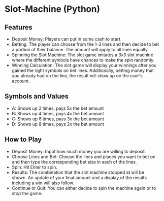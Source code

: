 # Slot-Machine (Python)

## Features
- Deposit Money: Players can put in some cash to start.
- Betting: The player can choose from the 1-3 lines and then decide to bet a portion of their balance. The amount will apply to all lines equally.
- Spinning the Slot Machine: The slot game imitates a 3x3 slot machine where the different symbols have chances to make the spin randomly.
- Winning Calculation: The slot game will display your winnings after you gained the right symbols on bet lines. Additionally, betting money that you already had on the line, the result will show up on the user's account.

## Symbols and Values
- A: Shows up 2 times, pays 5x the bet amount
- B: Shows up 4 times, pays 4x the bet amount
- C: Shows up 6 times, pays 3x the bet amount
- D: Shows up 8 times, pays 2x the bet amount

## How to Play
- Deposit Money: Input how much money you are willing to deposit.
- Choose Lines and Bet: Choose the lines and places you want to bet on and then type the corresponding bet size in each of the lines.
- Spin: Hit Enter to spin.
- Results: The combination that the slot machine stopped at will be shown. An update of your final amount and a display of the results including a win will also follow.
- Continue or Quit: You can either decide to spin the machine again or to stop the game.
